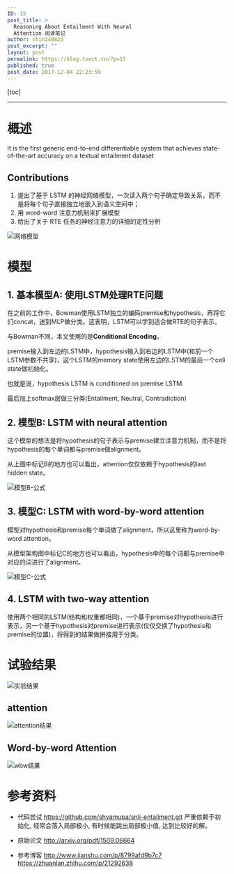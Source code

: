 ```yaml
---
ID: 15
post_title: >
  Reasoning About Entailment With Neural
  Attention 阅读笔记
author: chin340823
post_excerpt: ""
layout: post
permalink: https://blog.tvect.cn/?p=15
published: true
post_date: 2017-12-04 22:23:59
---
```

[toc]

<!--more-->

<hr />

<h1>概述</h1>

It is the first generic end-to-end differentiable system that achieves state-of-the-art accuracy on a textual entailment dataset

<h2>Contributions</h2>

<ol>
<li>提出了基于 LSTM 的神经网络模型，一次读入两个句子确定导致关系，而不是将每个句子直接独立地嵌入到语义空间中；</li>
<li>用 word-word 注意力机制来扩展模型</li>
<li>给出了关于 RTE 任务的神经注意力的详细的定性分析</li>
</ol>

<img src="https://note.youdao.com/yws/public/resource/c495aa3a55f2207889f98c9bd5ce0e28/xmlnote/B54D50F715824890A55B688E8B0A27ED/3636" alt="网络模型" title="网络模型" />

<h1>模型</h1>

<h2>1. 基本模型A: 使用LSTM处理RTE问题</h2>

在之前的工作中，Bowman使用LSTM独立的编码premise和hypothesis，再将它们concat，送到MLP做分类。这表明，LSTM可以学到适合做RTE的句子表示。

与Bowman不同，本文使用的是<strong>Conditional Encoding</strong>。

premise输入到左边的LSTM中，hypothesis输入到右边的LSTM中(和前一个LSTM参数不共享)，这个LSTM的memory state使用左边的LSTM的最后一个cell state做初始化。

也就是说，hypothesis LSTM is conditioned on premise LSTM.

最后加上softmax层做三分类(Entailment, Neutral, Contradiction)

<h2>2. 模型B: LSTM with neural attention</h2>

这个模型的想法是将hypothesis的句子表示与premise建立注意力机制，而不是将hypothesis的每个单词都与premise做alignment。

从上图中标记B的地方也可以看出，attention仅仅依赖于hypothesis的last hidden state。

<img src="https://note.youdao.com/yws/public/resource/c495aa3a55f2207889f98c9bd5ce0e28/xmlnote/9DFFE5F3877A4C4991CFEF9818EE8513/4276" alt="模型B-公式" title="模型B-公式" />

<h2>3. 模型C: LSTM with word-by-word attention</h2>

模型对hypothesis和premise每个单词做了alignment，所以这里称为word-by-word attention。

从模型架构图中标记C的地方也可以看出，hypothesis中的每个词都与premise中对应的词进行了alignment。

<img src="https://note.youdao.com/yws/public/resource/c495aa3a55f2207889f98c9bd5ce0e28/xmlnote/742D9C1A09B64E80A6D814818235FC38/4279" alt="模型C-公式" title="模型C-公式" />

<h2>4. LSTM with two-way attention</h2>

使用两个相同的LSTM(结构和权重都相同)，一个基于premise对hypothesis进行表示，另一个基于hypothesis对premise进行表示(仅仅交换了hypothesis和premise的位置)，将得到的结果做拼接用于分类。

<h1>试验结果</h1>

<img src="https://note.youdao.com/yws/public/resource/c495aa3a55f2207889f98c9bd5ce0e28/xmlnote/5715D52B3DA64791A519597E568AADE9/4319" alt="实验结果" title="实验结果" />

<h2>attention</h2>

<img src="https://note.youdao.com/yws/public/resource/c495aa3a55f2207889f98c9bd5ce0e28/xmlnote/217F4A5B29314F09967383ED5101FF33/4324" alt="attention结果" title="attention结果" />

<h2>Word-by-word Attention</h2>

<img src="https://note.youdao.com/yws/public/resource/c495aa3a55f2207889f98c9bd5ce0e28/xmlnote/894359F3DF17415191477DE0CAFBCC4B/4326" alt="wbw结果" title="wbw结果" />

<h1>参考资料</h1>

<ul>
<li><p>代码尝试
<a href="https://github.com/shyamupa/snli-entailment.git" title="https://github.com/shyamupa/snli-entailment.git">https://github.com/shyamupa/snli-entailment.git</a>
严重依赖于初始化, 经常会落入局部极小, 有时候能跳出局部极小值, 达到比较好的解。</p></li>
<li><p>原始论文
<a href="http://arxiv.org/pdf/1509.06664" title="http://arxiv.org/pdf/1509.06664">http://arxiv.org/pdf/1509.06664</a></p></li>
<li><p>参考博客
<a href="http://www.jianshu.com/p/8799afd9b7c7" title="http://www.jianshu.com/p/8799afd9b7c7">http://www.jianshu.com/p/8799afd9b7c7</a>
<a href="https://zhuanlan.zhihu.com/p/21292638" title="https://zhuanlan.zhihu.com/p/21292638">https://zhuanlan.zhihu.com/p/21292638</a></p></li>
</ul>